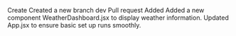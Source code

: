 Create
Created a new branch dev
Pull request
Added
Added a new component WeatherDashboard.jsx to display weather information.
Updated App.jsx to ensure basic set up runs smoothly.
